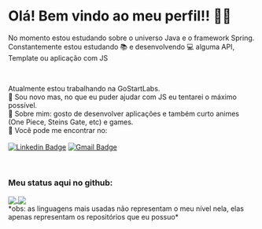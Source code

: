 # Olá! Bem vindo ao meu perfil!! 🎉🎊

No momento estou estudando sobre o universo Java e o framework Spring.
<br /> Constantemente estou estudando :books: e desenvolvendo :computer: alguma API, Template ou aplicação com JS

<br/>

Atualmente estou trabalhando na GoStartLabs.
<br/> :scroll: Sou novo mas, no que eu puder ajudar com JS eu tentarei o máximo possível.
<br/> :koala: Sobre mim: gosto de desenvolver aplicações e também curto animes (One Piece, Steins Gate, etc) e games.
<br/> :crystal_ball: Você pode me encontrar no:
<br/>
<br/> [![Linkedin Badge](https://img.shields.io/badge/-LinkedIn-blue?style=flat-square&logo=Linkedin&logoColor=white&link=https://br.linkedin.com/public-profile/in/brian-izaki-45b60b186)](https://br.linkedin.com/public-profile/in/brian-izaki-45b60b186)
[![Gmail Badge](https://img.shields.io/badge/-brian.izaki@gmail.com-c14438?style=flat-square&logo=Gmail&logoColor=white&color=dc413e&link=mailto:brian.izaki@gmail.com)](mailto:brian.izaki@gmail.com)

<br />

### Meu status aqui no github:

<a href="https://github.com/anuraghazra/github-readme-stats">
  <img align="center" src="https://github-readme-stats.vercel.app/api?username=brian-izaki&show_icons=true&theme=cobalt" /> 
</a>
<a href="https://github.com/anuraghazra/github-readme-stats">
  <img align="center" src="https://github-readme-stats.vercel.app/api/top-langs/?username=brian-izaki&layout=compact&theme=cobalt" /> 
</a>
<br />
*obs: as linguagens mais usadas não representam o meu nível nela, elas apenas representam os repositórios que eu possuo*
